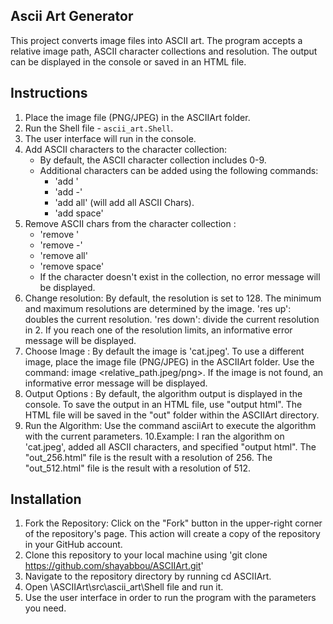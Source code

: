 ## Ascii Art Generator

This project converts image files into ASCII art.
The program accepts a relative image path, ASCII character collections and resolution.
The output can be displayed in the console or saved in an HTML file.


## Instructions

1. Place the image file (PNG/JPEG) in the ASCIIArt folder.
2. Run the Shell file - `ascii_art.Shell`.
3. The user interface will run in the console.
4. Add ASCII characters to the character collection:
    - By default, the ASCII character collection includes 0-9.
    - Additional characters can be added using the following commands:
        - 'add <char>'
        - 'add <char>-<char>'
        - 'add all' (will add all ASCII Chars).
        - 'add space'
5. Remove ASCII chars from the character collection :
    - 'remove <char>'
    - 'remove <char>-<char>'
    - 'remove all'
    - 'remove space'
    - If the character doesn't exist in the collection, no error message will be displayed.
6. Change resolution:
    By default, the resolution is set to 128.
    The minimum and maximum resolutions are determined by the image.
    'res up': doubles the current resolution.
    'res down': divide the current resolution in 2.
    If you reach one of the resolution limits, an informative error message will be displayed.
7. Choose Image :
   By default the image is 'cat.jpeg'.
   To use a different image, place the image file (PNG/JPEG) in the ASCIIArt folder.
   Use the command: image <relative_path.jpeg/png>.
   If the image is not found, an informative error message will be displayed.
8. Output Options :
   By default, the algorithm output is displayed in the console.
   To save the output in an HTML file, use "output html".
   The HTML file will be saved in the "out" folder within the ASCIIArt directory.
9. Run the Algorithm:
   Use the command asciiArt to execute the algorithm with the current parameters.
10.Example:
   I ran the algorithm on 'cat.jpeg', added all ASCII characters, and specified "output html".
   The "out_256.html" file is the result with a resolution of 256.
   The "out_512.html" file is the result with a resolution of 512.

## Installation

1. Fork the Repository: Click on the "Fork" button in the upper-right corner of the repository's page. This action will create a copy of the repository in your GitHub account.
2. Clone this repository to your local machine using 'git clone https://github.com/shayabbou/ASCIIArt.git'
3. Navigate to the repository directory by running cd ASCIIArt.
4. Open \ASCIIArt\src\ascii_art\Shell file and run it.
5. Use the user interface in order to run the program with the parameters you need.
